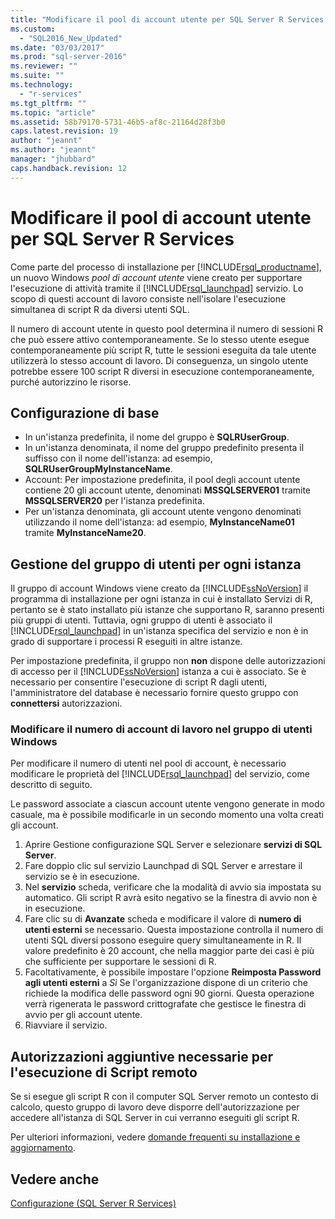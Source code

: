 ```yaml
---
title: "Modificare il pool di account utente per SQL Server R Services | Microsoft Docs"
ms.custom: 
  - "SQL2016_New_Updated"
ms.date: "03/03/2017"
ms.prod: "sql-server-2016"
ms.reviewer: ""
ms.suite: ""
ms.technology: 
  - "r-services"
ms.tgt_pltfrm: ""
ms.topic: "article"
ms.assetid: 58b79170-5731-46b5-af8c-21164d28f3b0
caps.latest.revision: 19
author: "jeannt"
ms.author: "jeannt"
manager: "jhubbard"
caps.handback.revision: 12
---
```

# Modificare il pool di account utente per SQL Server R Services
  Come parte del processo di installazione per [!INCLUDE[rsql_productname](../../includes/rsql-productname-md.md)], un nuovo Windows *pool di account utente* viene creato per supportare l'esecuzione di attività tramite il [!INCLUDE[rsql_launchpad](../../includes/rsql-launchpad-md.md)] servizio. Lo scopo di questi account di lavoro consiste nell'isolare l'esecuzione simultanea di script R da diversi utenti SQL.
  
  Il numero di account utente in questo pool determina il numero di sessioni R che può essere attivo contemporaneamente.   Se lo stesso utente esegue contemporaneamente più script R, tutte le sessioni eseguita da tale utente utilizzerà lo stesso account di lavoro. Di conseguenza, un singolo utente potrebbe essere 100 script R diversi in esecuzione contemporaneamente, purché autorizzino le risorse.

## Configurazione di base   
-   In un'istanza predefinita, il nome del gruppo è **SQLRUserGroup**. 
-   In un'istanza denominata, il nome del gruppo predefinito presenta il suffisso con il nome dell'istanza: ad esempio, **SQLRUserGroupMyInstanceName**. 
-   Account: Per impostazione predefinita, il pool degli account utente contiene 20 gli account utente, denominati **MSSQLSERVER01** tramite **MSSQLSERVER20** per l'istanza predefinita.  
-   Per un'istanza denominata, gli account utente vengono denominati utilizzando il nome dell'istanza: ad esempio, **MyInstanceName01** tramite **MyInstanceName20**.  


## Gestione del gruppo di utenti per ogni istanza
Il gruppo di account Windows viene creato da [!INCLUDE[ssNoVersion](../../includes/ssnoversion-md.md)] il programma di installazione per ogni istanza in cui è installato Servizi di R, pertanto se è stato installato più istanze che supportano R, saranno presenti più gruppi di utenti.
Tuttavia, ogni gruppo di utenti è associato il [!INCLUDE[rsql_launchpad](../../includes/rsql-launchpad-md.md)] in un'istanza specifica del servizio e non è in grado di supportare i processi R eseguiti in altre istanze.

Per impostazione predefinita, il gruppo non **non** dispone delle autorizzazioni di accesso per il [!INCLUDE[ssNoVersion](../../includes/ssnoversion-md.md)] istanza a cui è associato. Se è necessario per consentire l'esecuzione di script R dagli utenti, l'amministratore del database è necessario fornire questo gruppo con **connettersi** autorizzazioni.  

### Modificare il numero di account di lavoro nel gruppo di utenti Windows

Per modificare il numero di utenti nel pool di account, è necessario modificare le proprietà del [!INCLUDE[rsql_launchpad](../../includes/rsql-launchpad-md.md)] del servizio, come descritto di seguito.  
  
Le password associate a ciascun account utente vengono generate in modo casuale, ma è possibile modificarle in un secondo momento una volta creati gli account.  
  
1. Aprire Gestione configurazione SQL Server e selezionare **servizi di SQL Server**.
2. Fare doppio clic sul servizio Launchpad di SQL Server e arrestare il servizio se è in esecuzione. 
3.  Nel **servizio** scheda, verificare che la modalità di avvio sia impostata su automatico. Gli script R avrà esito negativo se la finestra di avvio non è in esecuzione.
4.  Fare clic su di **Avanzate** scheda e modificare il valore di **numero di utenti esterni** se necessario. Questa impostazione controlla il numero di utenti SQL diversi possono eseguire query simultaneamente in R. Il valore predefinito è 20 account, che nella maggior parte dei casi è più che sufficiente per supportare le sessioni di R.
5. Facoltativamente, è possibile impostare l'opzione **Reimposta Password agli utenti esterni** a _Sì_ Se l'organizzazione dispone di un criterio che richiede la modifica delle password ogni 90 giorni. Questa operazione verrà rigenerata le password crittografate che gestisce le finestra di avvio per gli account utente.    
6.  Riavviare il servizio.  

## Autorizzazioni aggiuntive necessarie per l'esecuzione di Script remoto
Se si esegue gli script R con il computer SQL Server remoto un contesto di calcolo, questo gruppo di lavoro deve disporre dell'autorizzazione per accedere all'istanza di SQL Server in cui verranno eseguiti gli script R.

Per ulteriori informazioni, vedere [domande frequenti su installazione e aggiornamento](../../advanced-analytics/r-services/upgrade-and-installation-faq-sql-server-r-services.md). 

  
## Vedere anche  
 [Configurazione (SQL Server R Services)](../../advanced-analytics/r-services/configuration-sql-server-r-services.md)
  